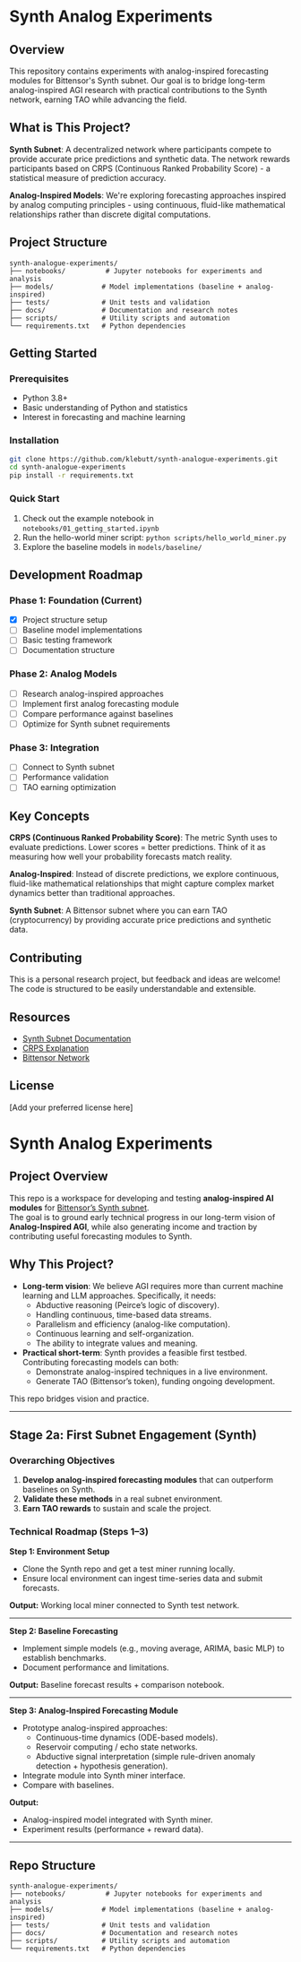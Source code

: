 # Synth Analog Experiments

## Overview

This repository contains experiments with analog-inspired forecasting modules for Bittensor's Synth subnet. Our goal is to bridge long-term analog-inspired AGI research with practical contributions to the Synth network, earning TAO while advancing the field.

## What is This Project?

**Synth Subnet**: A decentralized network where participants compete to provide accurate price predictions and synthetic data. The network rewards participants based on CRPS (Continuous Ranked Probability Score) - a statistical measure of prediction accuracy.

**Analog-Inspired Models**: We're exploring forecasting approaches inspired by analog computing principles - using continuous, fluid-like mathematical relationships rather than discrete digital computations.

## Project Structure

```
synth-analogue-experiments/
├── notebooks/          # Jupyter notebooks for experiments and analysis
├── models/            # Model implementations (baseline + analog-inspired)
├── tests/             # Unit tests and validation
├── docs/              # Documentation and research notes
├── scripts/           # Utility scripts and automation
└── requirements.txt   # Python dependencies
```

## Getting Started

### Prerequisites
- Python 3.8+
- Basic understanding of Python and statistics
- Interest in forecasting and machine learning

### Installation
```bash
git clone https://github.com/klebutt/synth-analogue-experiments.git
cd synth-analogue-experiments
pip install -r requirements.txt
```

### Quick Start
1. Check out the example notebook in `notebooks/01_getting_started.ipynb`
2. Run the hello-world miner script: `python scripts/hello_world_miner.py`
3. Explore the baseline models in `models/baseline/`

## Development Roadmap

### Phase 1: Foundation (Current)
- [x] Project structure setup
- [ ] Baseline model implementations
- [ ] Basic testing framework
- [ ] Documentation structure

### Phase 2: Analog Models
- [ ] Research analog-inspired approaches
- [ ] Implement first analog forecasting module
- [ ] Compare performance against baselines
- [ ] Optimize for Synth subnet requirements

### Phase 3: Integration
- [ ] Connect to Synth subnet
- [ ] Performance validation
- [ ] TAO earning optimization

## Key Concepts

**CRPS (Continuous Ranked Probability Score)**: The metric Synth uses to evaluate predictions. Lower scores = better predictions. Think of it as measuring how well your probability forecasts match reality.

**Analog-Inspired**: Instead of discrete predictions, we explore continuous, fluid-like mathematical relationships that might capture complex market dynamics better than traditional approaches.

**Synth Subnet**: A Bittensor subnet where you can earn TAO (cryptocurrency) by providing accurate price predictions and synthetic data.

## Contributing

This is a personal research project, but feedback and ideas are welcome! The code is structured to be easily understandable and extensible.

## Resources

- [Synth Subnet Documentation](https://docs.bittensor.com/)
- [CRPS Explanation](https://en.wikipedia.org/wiki/Continuous_ranked_probability_score)
- [Bittensor Network](https://bittensor.com/)

## License

[Add your preferred license here]

# Synth Analog Experiments

## Project Overview
This repo is a workspace for developing and testing **analog-inspired AI modules** for [Bittensor’s Synth subnet](https://github.com/opentensor/synth).  
The goal is to ground early technical progress in our long-term vision of **Analog-Inspired AGI**, while also generating income and traction by contributing useful forecasting modules to Synth.

## Why This Project?
- **Long-term vision**: We believe AGI requires more than current machine learning and LLM approaches. Specifically, it needs:
  - Abductive reasoning (Peirce’s logic of discovery).  
  - Handling continuous, time-based data streams.  
  - Parallelism and efficiency (analog-like computation).  
  - Continuous learning and self-organization.  
  - The ability to integrate values and meaning.  
- **Practical short-term**: Synth provides a feasible first testbed. Contributing forecasting models can both:
  - Demonstrate analog-inspired techniques in a live environment.  
  - Generate TAO (Bittensor’s token), funding ongoing development.  

This repo bridges vision and practice.

---

## Stage 2a: First Subnet Engagement (Synth)

### Overarching Objectives
1. **Develop analog-inspired forecasting modules** that can outperform baselines on Synth.  
2. **Validate these methods** in a real subnet environment.  
3. **Earn TAO rewards** to sustain and scale the project.  

### Technical Roadmap (Steps 1–3)

**Step 1: Environment Setup**
- Clone the Synth repo and get a test miner running locally.  
- Ensure local environment can ingest time-series data and submit forecasts.  

**Output:** Working local miner connected to Synth test network.  

---

**Step 2: Baseline Forecasting**
- Implement simple models (e.g., moving average, ARIMA, basic MLP) to establish benchmarks.  
- Document performance and limitations.  

**Output:** Baseline forecast results + comparison notebook.  

---

**Step 3: Analog-Inspired Forecasting Module**
- Prototype analog-inspired approaches:  
  - Continuous-time dynamics (ODE-based models).  
  - Reservoir computing / echo state networks.  
  - Abductive signal interpretation (simple rule-driven anomaly detection + hypothesis generation).  
- Integrate module into Synth miner interface.  
- Compare with baselines.  

**Output:**  
- Analog-inspired model integrated with Synth miner.  
- Experiment results (performance + reward data).  

---

## Repo Structure
```
synth-analogue-experiments/
├── notebooks/          # Jupyter notebooks for experiments and analysis
├── models/            # Model implementations (baseline + analog-inspired)
├── tests/             # Unit tests and validation
├── docs/              # Documentation and research notes
├── scripts/           # Utility scripts and automation
└── requirements.txt   # Python dependencies
```
